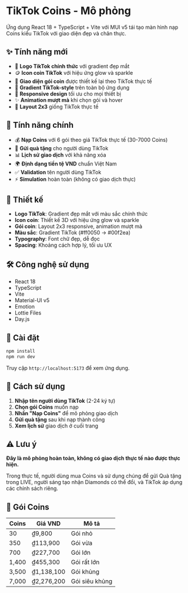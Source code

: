 # TikTok Coins - Mô phỏng

Ứng dụng React 18 + TypeScript + Vite với MUI v5 tái tạo màn hình nạp Coins kiểu TikTok với giao diện đẹp và chân thực.

## ✨ Tính năng mới

- 🎨 **Logo TikTok chính thức** với gradient đẹp mắt
- 🪙 **Icon coin TikTok** với hiệu ứng glow và sparkle
- 💎 **Giao diện gói coin** được thiết kế lại theo TikTok thực tế
- 🌈 **Gradient TikTok-style** trên toàn bộ ứng dụng
- 📱 **Responsive design** tối ưu cho mọi thiết bị
- ✨ **Animation mượt mà** khi chọn gói và hover
- 🎯 **Layout 2x3** giống TikTok thực tế

## 🎯 Tính năng chính

- 💰 **Nạp Coins** với 6 gói theo giá TikTok thực tế (30-7000 Coins)
- 🎁 **Gửi quà tặng** cho người dùng TikTok
- 📊 **Lịch sử giao dịch** với khả năng xóa
- 🌍 **Định dạng tiền tệ VND** chuẩn Việt Nam
- ✅ **Validation** tên người dùng TikTok
- ⚡ **Simulation** hoàn toàn (không có giao dịch thực)

## 🎨 Thiết kế

- **Logo TikTok**: Gradient đẹp mắt với màu sắc chính thức
- **Icon coin**: Thiết kế 3D với hiệu ứng glow và sparkle
- **Gói coin**: Layout 2x3 responsive, animation mượt mà
- **Màu sắc**: Gradient TikTok (#ff0050 → #00f2ea)
- **Typography**: Font chữ đẹp, dễ đọc
- **Spacing**: Khoảng cách hợp lý, tối ưu UX

## 🛠️ Công nghệ sử dụng

- React 18
- TypeScript
- Vite
- Material-UI v5
- Emotion
- Lottie Files
- Day.js

## 🚀 Cài đặt

```bash
npm install
npm run dev
```

Truy cập `http://localhost:5173` để xem ứng dụng.

## 📱 Cách sử dụng

1. **Nhập tên người dùng TikTok** (2-24 ký tự)
2. **Chọn gói Coins** muốn nạp
3. **Nhấn "Nạp Coins"** để mô phỏng giao dịch
4. **Gửi quà tặng** sau khi nạp thành công
5. **Xem lịch sử** giao dịch ở cuối trang

## ⚠️ Lưu ý

**Đây là mô phỏng hoàn toàn, không có giao dịch thực tế nào được thực hiện.**

Trong thực tế, người dùng mua Coins và sử dụng chúng để gửi Quà tặng trong LIVE, người sáng tạo nhận Diamonds có thể đổi, và TikTok áp dụng các chính sách riêng.

## 🎯 Gói Coins

| Coins | Giá VND | Mô tả |
|-------|---------|-------|
| 30 | ₫9,800 | Gói nhỏ |
| 350 | ₫113,900 | Gói vừa |
| 700 | ₫227,700 | Gói lớn |
| 1,400 | ₫455,300 | Gói rất lớn |
| 3,500 | ₫1,138,100 | Gói khủng |
| 7,000 | ₫2,276,200 | Gói siêu khủng |
